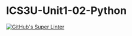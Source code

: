 # ICS3U-Unit1-02-Python

[![GitHub's Super Linter](https://github.com/ICS3U-2-2021/ICS3U-Unit1-02-Python/workflows/GitHub's%20Super%20Linter/badge.svg)](https://github.com/ICS3U-2-2021/ICS3U-Unit1-02-Python/actions)
